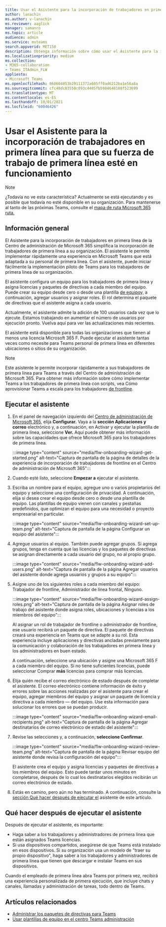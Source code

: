 ```yaml
---
title: Usar el Asistente para la incorporación de trabajadores en primera línea para que su fuerza de trabajo de primera línea esté en funcionamiento
author: lanachin
ms.author: v-lanachin
ms.reviewer: aaglick
manager: samanro
ms.topic: article
audience: admin
ms.service: msteams
search.appverid: MET150
description: Obtenga información sobre cómo usar el Asistente para la incorporación de trabajadores en primera línea para implementar rápidamente una experiencia en Teams adaptada a los trabajadores y administradores de primera línea de su organización.
ms.localizationpriority: medium
ms.collection:
- M365-collaboration
- Teams_ITAdmin_FLW
appliesto:
- Microsoft Teams
ms.openlocfilehash: 060604853b29111372a605ff0ad6212ba1e56a8a
ms.sourcegitcommit: cfc48dc03550c093c4405fb5984648188f523699
ms.translationtype: MT
ms.contentlocale: es-ES
ms.lasthandoff: 10/01/2021
ms.locfileid: "60046426"
---
```

# <a name="use-the-frontline-worker-onboarding-wizard-to-get-your-frontline-workforce-up-and-running"></a>Usar el Asistente para la incorporación de trabajadores en primera línea para que su fuerza de trabajo de primera línea esté en funcionamiento

> [!NOTE]
> ¿Todavía no ve esta característica? Actualmente se está ejecutando y es posible que todavía no esté disponible en su organización. Para mantenerse al tanto de las próximas Teams, consulte el [mapa de ruta Microsoft 365 ruta.](https://www.microsoft.com/microsoft-365/roadmap?filters=&searchterms=microsoft%2Cteams)

## <a name="overview"></a>Información general

El Asistente para la incorporación de trabajadores en primera línea de la Centro de administración de Microsoft 365 simplifica la incorporación de trabajadores de primera línea a su organización. El asistente le permite implementar rápidamente una experiencia en Microsoft Teams que está adaptada a su personal de primera línea. Con el asistente, puede iniciar fácilmente la implementación piloto de Teams para los trabajadores de primera línea de su organización.

El asistente configura un equipo para los trabajadores [](manage-policy-packages.md) de primera línea y asigna licencias y paquetes de directivas a cada miembro del equipo. Puede crear su equipo desde cero o desde una plantilla [de equipo](get-started-with-teams-templates-in-the-admin-console.md)y, a continuación, agregar usuarios y asignar roles. El rol determina el paquete de directivas que el asistente asigna a cada usuario.

Actualmente, el asistente admite la adición de 100 usuarios cada vez que lo ejecute. Estamos trabajando en aumentar el número de usuarios por ejecución pronto. Vuelva aquí para ver las actualizaciones más recientes.

El asistente está disponible para todas las organizaciones que tienen al menos una licencia Microsoft 365 F. Puede ejecutar el asistente tantas veces como necesite para Teams personal de primera línea en diferentes ubicaciones o sitios de su organización.

> [!NOTE]
> Este asistente le permite incorporar rápidamente a sus trabajadores de primera línea para Teams a través del Centro de administración de Microsoft 365. Para obtener más información sobre cómo implementar Teams a los trabajadores de primera línea con scripts, vea Cómo aprovisionar Teams a escala para los trabajadores [de frontline](flw-scripted-deployment.md).

## <a name="run-the-wizard"></a>Ejecutar el asistente

1. En el panel de navegación izquierdo del [Centro de administración de Microsoft 365](https://admin.microsoft.com/), elija **Configurar.** Vaya a la **sección Aplicaciones y correo** electrónico y, a continuación, en Activar y ejecutar la plantilla de primera línea, seleccione **Ver.**  Aquí puede obtener más información sobre las capacidades que ofrece Microsoft 365 para los trabajadores de primera línea.

    :::image type="content" source="media/flw-onboarding-wizard-get-started.png" alt-text="Captura de pantalla de la página de detalles de la experiencia de incorporación de trabajadores de frontline en el Centro de administración de Microsoft 365":::

2. Cuando esté listo, seleccione **Empezar a** ejecutar el asistente.

3. Escriba un nombre para el equipo, agregue uno o varios propietarios del equipo y seleccione una configuración de privacidad. A continuación, elija si desea crear el equipo desde cero o desde una plantilla de equipo. Las plantillas de equipo vienen con canales y pestañas predefinidos, que optimizan el equipo para una necesidad o proyecto empresarial en particular.

    :::image type="content" source="media/flw-onboarding-wizard-set-up-team.png" alt-text="Captura de pantalla de la página Configurar un equipo del asistente":::

4. Agregue usuarios al equipo. También puede agregar grupos. Si agrega grupos, tenga en cuenta que las licencias y los paquetes de directivas se asignan directamente a cada usuario del grupo, no al propio grupo.

    :::image type="content" source="media/flw-onboarding-wizard-add-users.png" alt-text="Captura de pantalla de la página Agregar usuarios del asistente donde agrega usuarios y grupos a su equipo":::

5. Asigne uno de los siguientes roles a cada miembro del equipo: Trabajador de frontline, Administrador de línea frontal, Ninguno. 
  
    :::image type="content" source="media/flw-onboarding-wizard-assign-roles.png" alt-text="Captura de pantalla de la página Asignar roles de trabajo del asistente donde asigna roles, ubicaciones y licencias a los miembros del equipo":::

    Al asignar un rol de trabajador de frontline o administrador de frontline, ese usuario recibirá un paquete de directiva. El paquete de directivas creará una experiencia en Teams que se adapte a su rol. Esta experiencia incluye aplicaciones y directivas ancladas previamente para la comunicación y colaboración de los trabajadores en primera línea y los administradores en buen estado.

    A continuación, seleccione una ubicación y asigne una Microsoft 365 F a cada miembro del equipo. Si no tiene suficientes licencias, puede seleccionar Comprar **más** licencias para comprar más licencias.  

6. Elija quién recibe el correo electrónico de estado después de completar el asistente. El correo electrónico contiene información de éxito y errores sobre las acciones realizadas por el asistente para crear el equipo, agregar miembros del equipo y asignar un paquete de licencia y directiva a cada miembro &mdash; del equipo. Use esta información para solucionar los errores que se puedan producir.

    :::image type="content" source="media/flw-onboarding-wizard-email-recipients.png" alt-text="Captura de pantalla de la página Agregar destinatarios de correo electrónico de estado del asistente":::

7. Revise las selecciones y, a continuación, **seleccione Confirmar**.

    :::image type="content" source="media/flw-onboarding-wizard-review-team.png" alt-text="Captura de pantalla de la página Revisar equipo del asistente donde revisa la configuración del equipo":::

    El asistente crea el equipo y asigna licencias y paquetes de directivas a los miembros del equipo. Esto puede tardar unos minutos en completarse, después de lo cual los destinatarios elegidos recibirán un correo electrónico de estado.

8. Estás en camino, pero aún no has terminado. A continuación, consulte la [sección Qué hacer después de ejecutar el](#what-to-do-after-running-the-wizard) asistente de este artículo.

## <a name="what-to-do-after-running-the-wizard"></a>Qué hacer después de ejecutar el asistente

Después de ejecutar el asistente, es importante:

- Haga saber a los trabajadores y administradores de primera línea que están asignados Teams licencias.
- Si usa dispositivos compartidos, asegúrese de que Teams está instalado en esos dispositivos. Si su organización usa un modelo de "traer su propio dispositivo", haga saber a los trabajadores y administradores de primera línea que tienen que descargar e instalar Teams en sus dispositivos.

Cuando el empleado de primera línea abra Teams por primera vez, recibirá una experiencia personalizada de primera ejecución, que incluye chats y canales, llamadas y administración de tareas, todo dentro de Teams.

## <a name="related-articles"></a>Artículos relacionados

- [Administrar los paquetes de directivas para Teams](manage-policy-packages.md)
- [Usar plantillas de equipo en el centro Teams administración](get-started-with-teams-templates-in-the-admin-console.md)
